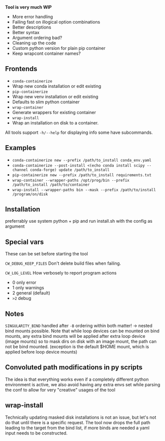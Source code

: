 **Tool is very much WIP**

- More error handling
- Failing fast on illogical option combinations
- Better descriptions 
- Better syntax
- Argument ordering bad?
- Cleaning up the code
- Custom python version for plain pip container
- Keep wrapcont container names?

## Frontends

- `conda-containerize`
 - Wrap new conda installation or edit existing
- `pip-containerize`
 - Wrap new venv installation or edit existing
 - Defaults to slim python container
- `wrap-container`
 - Generate wrappers for existing container
- `wrap-install`
 - Wrap an installation on disk to a container. 

All tools support `-h/--help` for displaying info
some have subcommands. 

## Examples

- `conda-containerize new --prefix /path/to_install conda_env.yaml`
- `conda-containerize --post-install <(echo conda install scipy --channel conda-forge) update /path/to_install`
- `pip-containerize new --prefix /path/to_install requirements.txt`
- `wrap-container --wrapper-paths /opt/prog/bin --prefix /path/to_install /path/to/container` 
- `wrap-install --wrapper-paths bin --mask --prefix /path/to/install /program/on/disk`


## Installation

preferrably use system python + pip
and run install.sh with the config as argument

## Special vars

These can be set before starting the tool

`CW_DEBUG_KEEP_FILES`
Don't delete build files when failing. 

`CW_LOG_LEVEL`
How verbosely to report program actions

- 0 only error
- 1 only warnings
- 2 general (default)
- `>2` debug

## Notes
`SINGULARITY_BIND` handled after `-B`
ordering within both matter! -> nested bind mounts possible.
Note that while loop devices can be mounted on bind mounts,
any extra bind mounts will be applied after extra loop device (image mounts) 
so to mask dirs on disk with an image mount, the path can not be bind mounted.
(exception is the default $HOME mount, which is applied before loop device mounts)


## Convoluted path modifications in py scripts

The idea is that everything works even if a completely different python
environment is active, we also avoid having any extra envs set while parsing
the conf to allow for very "creative" usages of the tool

## wrap-install

Technically updating masked disk installations
is not an issue, but let's not do that until there is a specific
request. The tool now drops the full path leading to the target
from the bind list, if more binds are needed a yaml input needs to be constructed. 
